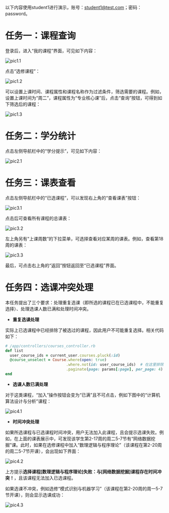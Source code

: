 以下内容使用student1进行演示，账号：student1@test.com；密码：password。

# 任务一：课程查询

登录后，进入“我的课程”界面，可见如下内容：

![pic1.1](../lib/homework_demo/pic1.1.png)

点击“选修课程”：

![pic1.2](../lib/homework_demo/pic1.2.png)

可以设置上课时间、课程属性和课程名称作为过滤条件，筛选需要的课程。例如，设置上课时间为“周二”，课程属性为“专业核心课”后，点击“查询”按钮，可得到如下筛选后的课程：

![pic1.3](../lib/homework_demo/pic1.3.png)

# 任务二：学分统计

点击左侧导航栏中的“学分提示”，可见如下内容：

![pic2.1](../lib/homework_demo/pic2.1.png)

# 任务三：课表查看

点击左侧导航栏中的“已选课程”，可以发现右上角的“查看课表”按钮：

![pic3.1](../lib/homework_demo/pic3.1.png)

点击后可查看所有课程的总课表：

![pic3.2](../lib/homework_demo/pic3.2.png)

左上角另有“上课周数”的下拉菜单，可选择查看对应某周的课表。例如，查看第18周的课表：

![pic3.3](../lib/homework_demo/pic3.3.png)

最后，可点击右上角的“返回”按钮返回至“已选课程”界面。

# 任务四：选课冲突处理

本任务提出了三个要求：处理重复选课（即所选的课程已在已选课程中，不能重复选择）、处理选课人数已满和处理时间冲突。

- **重复选课处理**

实际上已选课程中已经排除了被选过的课程，因此用户不可能重复选择。相关代码如下：

``` ruby
# /app/controllers/courses_controller.rb
def list
  user_course_ids = current_user.courses.pluck(:id)
  @course_unselect = Course.where(open: true)
                           .where.not(id: user_course_ids)  # 在这里排除展示已选的课程
                           .paginate(page: params[:page], per_page: 4)
end
```

- **选课人数已满处理**

对于这类课程，“加入”操作按钮会变为“已满”且不可点击，例如下图中的“计算机算法设计与分析”课程：

![pic4.1](../lib/homework_demo/pic4.1.png)

- **时间冲突处理**

如果所选课程与已选课程时间冲突，用户无法加入此课程，且会提示选课失败。例如，在上面的课表展示中，可发现该学生第2-17周的周二5-7节有“网络数据挖掘”课。此时，如果在选修课程中加入“数理逻辑与程序理论”（该课程在第2-20周的周二5-7节开课），会出现如下界面：

![pic4.2](../lib/homework_demo/pic4.2.png)

上方提示**选择课程[数理逻辑与程序理论]失败：与[网络数据挖掘]课程存在时间冲突！**，且该课程无法加入已选课程。

如果选课不冲突，例如选修“模式识别与机器学习”（该课程在第2-20周的周一5-7节开课），则会显示选课成功：

![pic4.3](../lib/homework_demo/pic4.3.png)

